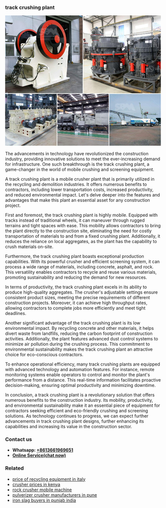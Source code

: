 <h3>track crushing plant</h3><img src='1706767306.jpg' alt=''><p>The advancements in technology have revolutionized the construction industry, providing innovative solutions to meet the ever-increasing demand for infrastructure. One such breakthrough is the track crushing plant, a game-changer in the world of mobile crushing and screening equipment.</p><p>A track crushing plant is a mobile crusher plant that is primarily utilized in the recycling and demolition industries. It offers numerous benefits to contractors, including lower transportation costs, increased productivity, and reduced environmental impact. Let's delve deeper into the features and advantages that make this plant an essential asset for any construction project.</p><p>First and foremost, the track crushing plant is highly mobile. Equipped with tracks instead of traditional wheels, it can maneuver through rugged terrains and tight spaces with ease. This mobility allows contractors to bring the plant directly to the construction site, eliminating the need for costly transportation of materials to and from a fixed crushing plant. Additionally, it reduces the reliance on local aggregates, as the plant has the capability to crush materials on-site.</p><p>Furthermore, the track crushing plant boasts exceptional production capabilities. With its powerful crusher and efficient screening system, it can process a wide range of materials, including concrete, asphalt, and rock. This versatility enables contractors to recycle and reuse various materials, promoting sustainability and reducing the demand for new resources.</p><p>In terms of productivity, the track crushing plant excels in its ability to produce high-quality aggregates. The crusher's adjustable settings ensure consistent product sizes, meeting the precise requirements of different construction projects. Moreover, it can achieve high throughput rates, allowing contractors to complete jobs more efficiently and meet tight deadlines.</p><p>Another significant advantage of the track crushing plant is its low environmental impact. By recycling concrete and other materials, it helps divert waste from landfills, reducing the carbon footprint of construction activities. Additionally, the plant features advanced dust control systems to minimize air pollution during the crushing process. This commitment to environmental sustainability makes the track crushing plant an attractive choice for eco-conscious contractors.</p><p>To enhance operational efficiency, many track crushing plants are equipped with advanced technology and automation features. For instance, remote monitoring systems enable operators to control and monitor the plant's performance from a distance. This real-time information facilitates proactive decision-making, ensuring optimal productivity and minimizing downtime.</p><p>In conclusion, a track crushing plant is a revolutionary solution that offers numerous benefits to the construction industry. Its mobility, productivity, and environmental sustainability make it an essential piece of equipment for contractors seeking efficient and eco-friendly crushing and screening solutions. As technology continues to progress, we can expect further advancements in track crushing plant designs, further enhancing its capabilities and increasing its value in the construction sector.</p><h3>Contact us</h3><ul><li><strong>Whatsapp:&nbsp;<a href="https://wa.me/8613661969651">+8613661969651</a></strong></li><li><a href="https://swt.shibang-china.com/?git&amp;zhl&amp;track crushing plant"><strong>Online Service(chat now)</strong></a></li></ul><h3>Related</h3><ul><li><a href='price of recycling equipment in italy.md'>price of recycling equipment in italy</a></li><li><a href='crusher prices in kenya.md'>crusher prices in kenya</a></li><li><a href='rock crusher mobile machine.md'>rock crusher mobile machine</a></li><li><a href='pulverizer crusher manufacturers in pune.md'>pulverizer crusher manufacturers in pune</a></li><li><a href='iron slag buyers in punjab india.md'>iron slag buyers in punjab india</a></li></ul>
